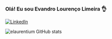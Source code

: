 ### Olá! Eu sou Evandro Lourenço Limeira 👌


[![LinkedIn](https://img.shields.io/badge/LinkedIn-0077B5?style=for-the-badge&logo=linkedin&logoColor=white)](https://www.linkedin.com/in/evandro-louren%C3%A7o-limeira/)


![elaurentium GitHub stats](https://github-readme-stats.vercel.app/api?username=elaurentium&show_icons=true&theme=dracula)


